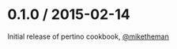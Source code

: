 # 0.1.0 / 2015-02-14

Initial release of pertino cookbook, [@miketheman][]

<!--- The following link definition list is generated by PimpMyChangelog --->
[@miketheman]: https://github.com/miketheman
